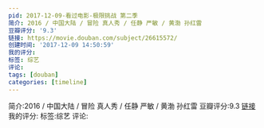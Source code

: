 ```yaml
---
pid: 2017-12-09-看过电影-极限挑战 第二季
简介: 2016 / 中国大陆 / 冒险 真人秀 / 任静 严敏 / 黄渤 孙红雷
豆瓣评分: '9.3'
链接: https://movie.douban.com/subject/26615572/
创建时间: '2017-12-09 14:50:59'
我的评分:
标签: 综艺
评论:
tags: [douban]
categories: [timeline]
---
```

简介:2016 / 中国大陆 / 冒险 真人秀 / 任静 严敏 / 黄渤 孙红雷
豆瓣评分:9.3
[链接](https://movie.douban.com/subject/26615572/)
我的评分:
标签:综艺
评论:
